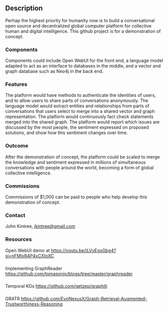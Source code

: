 ## Description
Perhap the highest priority for humanity now is to build a conversational open source and decentralized global computer platform for collective human and digital intelligence.
This github project is for a demonstration of concept.
### Components
Components could include Open WebUI for the front end, a language model adapted to act as an interface to databases in the middle, and a vector and graph database such as Neo4j in the back end.
### Features
The platform would have methods to authenticate the identities of users, and to allow users to share parts of conversations anonymously.
The language model would extract entities and relationships from parts of conversations that users select to merge into a shared vector and graph representation.
The platform would continuously fact check statements merged into the shared graph.
The platform would report which issues are discussed by the most people, the sentiment expressed on proposed solutions, and show how this sentiment changes over time.
### Outcome
After the demonstration of concept, the platform could be scaled to merge the knowledge and sentiment expressed in millions of simultaneous conversations with people around the world, becoming a form of global collective intelligence.
### Commissions
Commissions of $1,000 can be paid to people who help develop this demonstration of concept. 
### Contact
John Kintree, jkintree@gmail.com
### Resources
Open WebUI demo at https://youtu.be/iLVyEgxGbg4?si=nFMlxR4P4xCXIoXC
###
Implementing GraphReader https://github.com/tomasonjo/blogs/tree/master/graphreader
###
Temporal KGs https://github.com/getzep/graphiti
###
GRATR https://github.com/EvoNexusX/Graph-Retrieval-Augmented-Trustworthiness-Reasoning
<!---
Jkintree2/Jkintree2 is a ✨ special ✨ repository because its `README.md` (this file) appears on your GitHub profile.
You can click the Preview link to take a look at your changes.
--->
